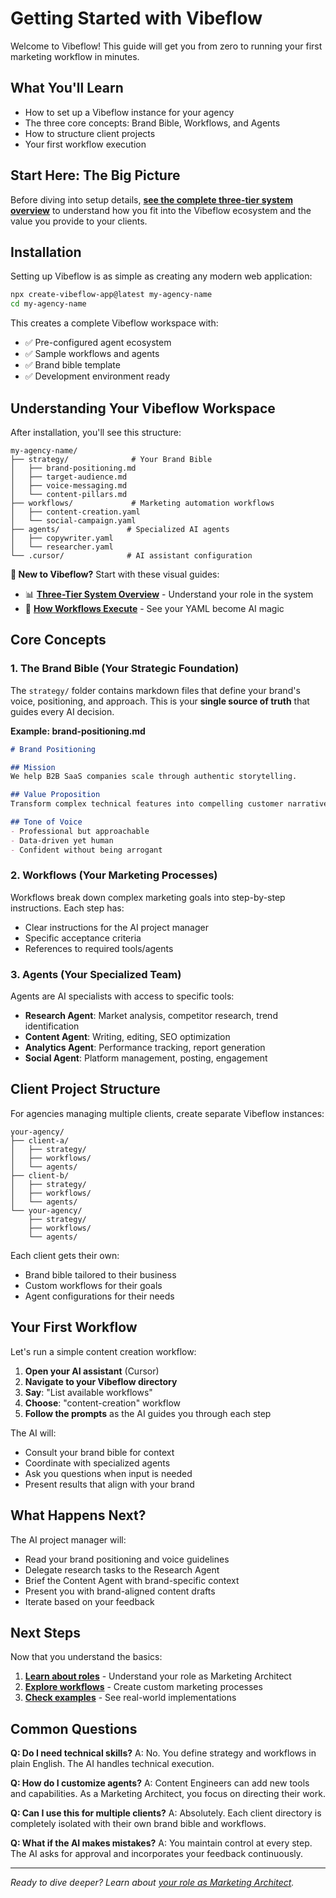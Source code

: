 # Getting Started with Vibeflow

Welcome to Vibeflow! This guide will get you from zero to running your first marketing workflow in minutes.

## What You'll Learn

- How to set up a Vibeflow instance for your agency
- The three core concepts: Brand Bible, Workflows, and Agents
- How to structure client projects
- Your first workflow execution

## Start Here: The Big Picture

Before diving into setup details, **[see the complete three-tier system overview](./diagrams/three-tier-system.md)** to understand how you fit into the Vibeflow ecosystem and the value you provide to your clients.

## Installation

Setting up Vibeflow is as simple as creating any modern web application:

```bash
npx create-vibeflow-app@latest my-agency-name
cd my-agency-name
```

This creates a complete Vibeflow workspace with:
- ✅ Pre-configured agent ecosystem
- ✅ Sample workflows and agents
- ✅ Brand bible template
- ✅ Development environment ready

## Understanding Your Vibeflow Workspace

After installation, you'll see this structure:

```
my-agency-name/
├── strategy/              # Your Brand Bible
│   ├── brand-positioning.md
│   ├── target-audience.md
│   ├── voice-messaging.md
│   └── content-pillars.md
├── workflows/             # Marketing automation workflows
│   ├── content-creation.yaml
│   └── social-campaign.yaml
├── agents/               # Specialized AI agents
│   ├── copywriter.yaml
│   └── researcher.yaml
└── .cursor/              # AI assistant configuration
```

**🎯 New to Vibeflow?** Start with these visual guides:
- 📊 **[Three-Tier System Overview](./diagrams/three-tier-system.md)** - Understand your role in the system
- 🔄 **[How Workflows Execute](./diagrams/workflow-execution.md)** - See your YAML become AI magic

## Core Concepts

### 1. The Brand Bible (Your Strategic Foundation)

The `strategy/` folder contains markdown files that define your brand's voice, positioning, and approach. This is your **single source of truth** that guides every AI decision.

**Example: brand-positioning.md**
```markdown
# Brand Positioning

## Mission
We help B2B SaaS companies scale through authentic storytelling.

## Value Proposition
Transform complex technical features into compelling customer narratives.

## Tone of Voice
- Professional but approachable
- Data-driven yet human
- Confident without being arrogant
```

### 2. Workflows (Your Marketing Processes)

Workflows break down complex marketing goals into step-by-step instructions. Each step has:
- Clear instructions for the AI project manager
- Specific acceptance criteria
- References to required tools/agents

### 3. Agents (Your Specialized Team)

Agents are AI specialists with access to specific tools:
- **Research Agent**: Market analysis, competitor research, trend identification
- **Content Agent**: Writing, editing, SEO optimization
- **Analytics Agent**: Performance tracking, report generation
- **Social Agent**: Platform management, posting, engagement

## Client Project Structure

For agencies managing multiple clients, create separate Vibeflow instances:

```
your-agency/
├── client-a/
│   ├── strategy/
│   ├── workflows/
│   └── agents/
├── client-b/
│   ├── strategy/
│   ├── workflows/
│   └── agents/
└── your-agency/
    ├── strategy/
    ├── workflows/
    └── agents/
```

Each client gets their own:
- Brand bible tailored to their business
- Custom workflows for their goals
- Agent configurations for their needs

## Your First Workflow

Let's run a simple content creation workflow:

1. **Open your AI assistant** (Cursor)
2. **Navigate to your Vibeflow directory**
3. **Say**: "List available workflows"
4. **Choose**: "content-creation" workflow
5. **Follow the prompts** as the AI guides you through each step

The AI will:
- Consult your brand bible for context
- Coordinate with specialized agents
- Ask you questions when input is needed
- Present results that align with your brand

## What Happens Next?

The AI project manager will:
- Read your brand positioning and voice guidelines
- Delegate research tasks to the Research Agent
- Brief the Content Agent with brand-specific context
- Present you with brand-aligned content drafts
- Iterate based on your feedback

## Next Steps

Now that you understand the basics:

1. [**Learn about roles**](./roles-and-responsibilities.md) - Understand your role as Marketing Architect
2. [**Explore workflows**](./workflows-guide.md) - Create custom marketing processes
3. [**Check examples**](./examples/workflows.md) - See real-world implementations

## Common Questions

**Q: Do I need technical skills?**
A: No. You define strategy and workflows in plain English. The AI handles technical execution.

**Q: How do I customize agents?**
A: Content Engineers can add new tools and capabilities. As a Marketing Architect, you focus on directing their work.

**Q: Can I use this for multiple clients?**
A: Absolutely. Each client directory is completely isolated with their own brand bible and workflows.

**Q: What if the AI makes mistakes?**
A: You maintain control at every step. The AI asks for approval and incorporates your feedback continuously.

---

*Ready to dive deeper? Learn about [your role as Marketing Architect](./roles-and-responsibilities.md).*
